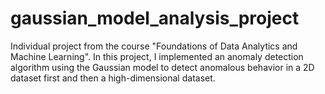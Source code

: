 # gaussian_model_analysis_project
Individual project from the course "Foundations of Data Analytics and Machine Learning". In this project, I implemented an anomaly detection algorithm using the Gaussian model to detect anomalous behavior in a 2D dataset first and then a high-dimensional dataset.
